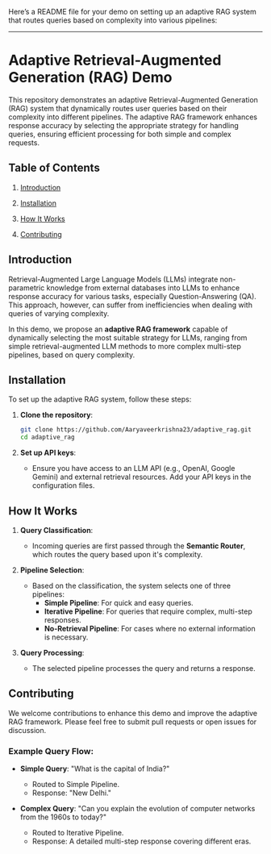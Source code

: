 Here’s a README file for your demo on setting up an adaptive RAG system that routes queries based on complexity into various pipelines:

---

# Adaptive Retrieval-Augmented Generation (RAG) Demo

This repository demonstrates an adaptive Retrieval-Augmented Generation (RAG) system that dynamically routes user queries based on their complexity into different pipelines. The adaptive RAG framework enhances response accuracy by selecting the appropriate strategy for handling queries, ensuring efficient processing for both simple and complex requests.

## Table of Contents
1. [Introduction](#introduction)

2. [Installation](#installation)

3. [How It Works](#how-it-works)

4. [Contributing](#contributing)


## Introduction
Retrieval-Augmented Large Language Models (LLMs) integrate non-parametric knowledge from external databases into LLMs to enhance response accuracy for various tasks, especially Question-Answering (QA). This approach, however, can suffer from inefficiencies when dealing with queries of varying complexity.

In this demo, we propose an **adaptive RAG framework** capable of dynamically selecting the most suitable strategy for LLMs, ranging from simple retrieval-augmented LLM methods to more complex multi-step pipelines, based on query complexity. 


## Installation

To set up the adaptive RAG system, follow these steps:

1. **Clone the repository**:
    ```bash
    git clone https://github.com/Aaryaveerkrishna23/adaptive_rag.git
    cd adaptive_rag
    ```
    
2. **Set up API keys**:
   - Ensure you have access to an LLM API (e.g., OpenAI, Google Gemini) and external retrieval resources. Add your API keys in the configuration files.



## How It Works

1. **Query Classification**:
    - Incoming queries are first passed through the **Semantic Router**, which routes the query based upon it's complexity. 

2. **Pipeline Selection**:
    - Based on the classification, the system selects one of three pipelines:
        - **Simple Pipeline**: For quick and easy queries.
        - **Iterative Pipeline**: For queries that require complex, multi-step responses.
        - **No-Retrieval Pipeline**: For cases where no external information is necessary.

3. **Query Processing**:
    - The selected pipeline processes the query and returns a response.

## Contributing

We welcome contributions to enhance this demo and improve the adaptive RAG framework. Please feel free to submit pull requests or open issues for discussion.


### Example Query Flow:

- **Simple Query**: "What is the capital of India?"
  - Routed to Simple Pipeline.
  - Response: "New Delhi."

- **Complex Query**: "Can you explain the evolution of computer networks from the 1960s to today?"
  - Routed to Iterative Pipeline.
  - Response: A detailed multi-step response covering different eras.

